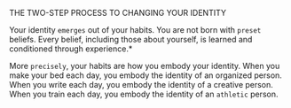 THE TWO-STEP PROCESS TO CHANGING YOUR IDENTITY

Your identity `emerges` out of your habits. You are not born with `preset`
beliefs. Every belief, including those about yourself, is learned and
conditioned through experience.*

More `precisely`, your habits are how you embody your identity.
When you make your bed each day, you embody the identity of an
organized person. When you write each day, you embody the identity
of a creative person. When you train each day, you embody the
identity of an `athletic` person.